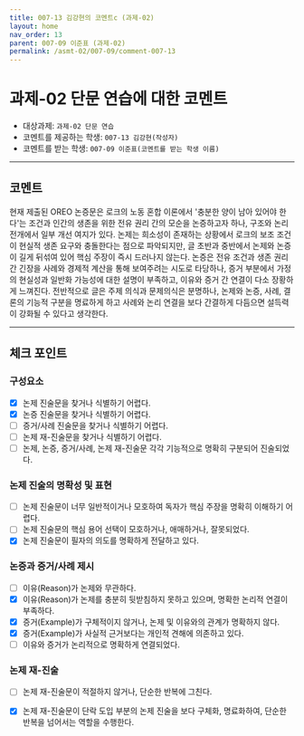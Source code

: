 ```yaml
---
title: 007-13 김강현의 코멘트c (과제-02) 
layout: home
nav_order: 13
parent: 007-09 이준표 (과제-02)
permalink: /asmt-02/007-09/comment-007-13
---
```


# 과제-02 단문 연습에 대한 코멘트

- 대상과제: `과제-02 단문 연습`
- 코멘트를 제공하는 학생: `007-13 김강현(작성자)` 
- 코멘트를 받는 학생: `007-09 이준표(코멘트를 받는 학생 이름)` 

---

## 코멘트

현재 제출된 OREO 논증문은 로크의 노동 혼합 이론에서 '충분한 양이 남아 있어야 한다'는 조건과 인간의 생존을 위한 전유 권리 간의 모순을 논증하고자 하나, 구조와 논리 전개에서 일부 개선 여지가 있다. 논제는 희소성이 존재하는 상황에서 로크의 보조 조건이 현실적 생존 요구와 충돌한다는 점으로 파악되지만, 글 초반과 중반에서 논제와 논증이 길게 뒤섞여 있어 핵심 주장이 즉시 드러나지 않는다. 논증은 전유 조건과 생존 권리 간 긴장을 사례와 경제적 계산을 통해 보여주려는 시도로 타당하나, 증거 부분에서 가정의 현실성과 일반화 가능성에 대한 설명이 부족하고, 이유와 증거 간 연결이 다소 장황하게 느껴진다. 전반적으로 글은 주제 의식과 문제의식은 분명하나, 논제와 논증, 사례, 결론의 기능적 구분을 명료하게 하고 사례와 논리 연결을 보다 간결하게 다듬으면 설득력이 강화될 수 있다고 생각한다.

---

## 체크 포인트

### **구성요소**
- [x] 논제 진술문을 찾거나 식별하기 어렵다.
- [x] 논증 진술문을 찾거나 식별하기 어렵다.
- [ ] 증거/사례 진술문을 찾거나 식별하기 어렵다.
- [ ] 논제 재-진술문을 찾거나 식별하기 어렵다.
- [ ] 논제, 논증, 증거/사례, 논제 재-진술문 각각 기능적으로 명확히 구분되어 진술되었다.

### **논제 진술의 명확성 및 표현**  
- [ ] 논제 진술문이 너무 일반적이거나 모호하여 독자가 핵심 주장을 명확히 이해하기 어렵다.  
- [ ] 논제 진술문의 핵심 용어 선택이 모호하거나, 애매하거나, 잘못되었다.  
- [x] 논제 진술문이 필자의 의도를 명확하게 전달하고 있다.  

### **논증과 증거/사례 제시**  
- [ ] 이유(Reason)가 논제와 무관하다.
- [x] 이유(Reason)가 논제를 충분히 뒷받침하지 못하고 있으며, 명확한 논리적 연결이 부족하다.  
- [x] 증거(Example)가 구체적이지 않거나, 논제 및 이유와의 관계가 명확하지 않다. 
- [x] 증거(Example)가 사실적 근거보다는 개인적 견해에 의존하고 있다.  
- [ ] 이유와 증거가 논리적으로 명확하게 연결되었다.  

### **논제 재-진술**  
- [ ] 논제 재-진술문이 적절하지 않거나, 단순한 반복에 그친다.   
- [x] 논제 재-진술문이 단락 도입 부분의 논제 진술을 보다 구체화, 명료화하여, 단순한 반복을 넘어서는 역할을 수행한다.  

